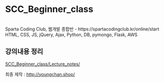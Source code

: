# SCC_Beginner_class
<br>
Sparta Coding Club, 웹개발 종합반 - https://spartacodingclub.kr/online/start
<br>
HTML, CSS, JS, jQuery, Ajax, Python, DB, pymongo, Flask, AWS

## 강의내용 정리
[SCC_Beginner_class/Lecture_notes/](https://github.com/2nchanter/SCC_Beginner_class/tree/main/Lecture_notes)

최종 제작 : http://youngchan.shop/
